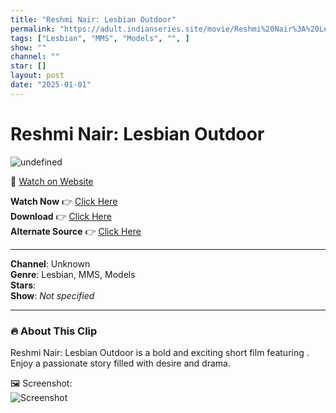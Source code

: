 ```yaml
---
title: "Reshmi Nair: Lesbian Outdoor"
permalink: "https://adult.indianseries.site/movie/Reshmi%20Nair%3A%20Lesbian%20Outdoor"
tags: ["Lesbian", "MMS", "Models", "", ]
show: ""
channel: ""
star: []
layout: post
date: "2025-01-01"
---
```


# Reshmi Nair: Lesbian Outdoor

![undefined](https://desisins.com/wp-content/uploads/2024/09/Reshmi-Nair-Lesbian-Outdoor-MMS-DesiSins.com_.jpg)

🔗 [Watch on Website](https://adult.indianseries.site/movie/Reshmi%20Nair%3A%20Lesbian%20Outdoor)

**Watch Now** 👉 [Click Here](https://adult.indianseries.site/movie/Reshmi%20Nair%3A%20Lesbian%20Outdoor)  
**Download** 👉 [Click Here](https://adult.indianseries.site/movie/Reshmi%20Nair%3A%20Lesbian%20Outdoor)  
**Alternate Source** 👉 [Click Here](https://adult.indianseries.site/movie/Reshmi%20Nair%3A%20Lesbian%20Outdoor)

---

**Channel**: Unknown  
**Genre**: Lesbian, MMS, Models  
**Stars**:   
**Show**: *Not specified*

---

### 🔥 About This Clip

Reshmi Nair: Lesbian Outdoor is a bold and exciting short film featuring . Enjoy a passionate story filled with desire and drama.
 
🖼️ Screenshot:  
![Screenshot](https://desisins.com/wp-content/uploads/2024/09/Reshmi-Nair-Lesbian-Outdoor-MMS-DesiSins.com_.jpg)
